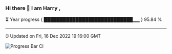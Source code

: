 ### Hi there 👋 I am Harry , 

⏳ Year progress { ████████████████████████████▁▁ } 95.84 %

---

⏰ Updated on Fri, 16 Dec 2022 19:16:00 GMT

![Progress Bar CI](https://github.com/duykhang68/duykhang68/workflows/Progress%20Bar%20CI/badge.svg)
